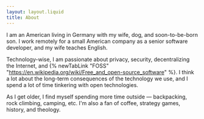 ```yaml
---
layout: layout.liquid
title: About
---
```


I am an American living in Germany with my wife, dog, and soon-to-be-born son. I work remotely for a small American company as a senior software developer, and my wife teaches English.

Technology-wise, I am passionate about privacy, security, decentralizing the Internet, and {% newTabLink "FOSS" "https://en.wikipedia.org/wiki/Free_and_open-source_software" %}. I think a lot about the long-term consequences of the technology we use, and I spend a lot of time tinkering with open technologies.

As I get older, I find myself spending more time outside — backpacking, rock climbing, camping, etc. I'm also a fan of coffee, strategy games, history, and theology.
